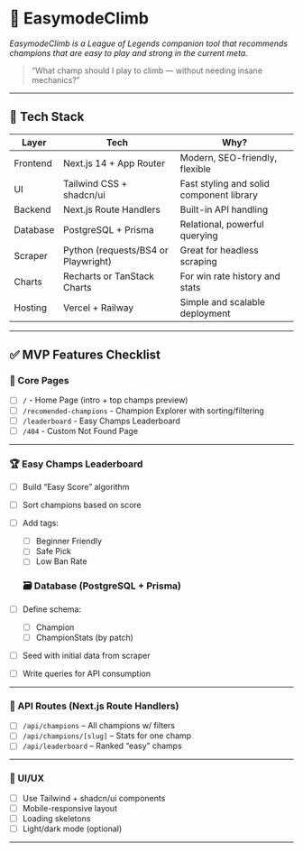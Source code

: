 # 🧠 EasymodeClimb

_EasymodeClimb is a League of Legends companion tool that recommends champions that are easy to play and strong in the current meta._

> “What champ should I play to climb — without needing insane mechanics?”

---

## 🔧 Tech Stack

| Layer    | Tech                                | Why?                                     |
| -------- | ----------------------------------- | ---------------------------------------- |
| Frontend | Next.js 14 + App Router             | Modern, SEO-friendly, flexible           |
| UI       | Tailwind CSS + shadcn/ui            | Fast styling and solid component library |
| Backend  | Next.js Route Handlers              | Built-in API handling                    |
| Database | PostgreSQL + Prisma                 | Relational, powerful querying            |
| Scraper  | Python (requests/BS4 or Playwright) | Great for headless scraping              |
| Charts   | Recharts or TanStack Charts         | For win rate history and stats           |
| Hosting  | Vercel + Railway                    | Simple and scalable deployment           |

---

## ✅ MVP Features Checklist

### 🧭 Core Pages

- [ ] `/` - Home Page (intro + top champs preview)
- [ ] `/recomended-champions` - Champion Explorer with sorting/filtering
- [ ] `/leaderboard` - Easy Champs Leaderboard
- [ ] `/404` - Custom Not Found Page

---

### 🏆 Easy Champs Leaderboard

- [ ] Build “Easy Score” algorithm
- [ ] Sort champions based on score
- [ ] Add tags:

  - [ ] Beginner Friendly
  - [ ] Safe Pick
  - [ ] Low Ban Rate

  ### 🗃️ Database (PostgreSQL + Prisma)

- [ ] Define schema:
  - [ ] Champion
  - [ ] ChampionStats (by patch)
- [ ] Seed with initial data from scraper
- [ ] Write queries for API consumption

---

### 📡 API Routes (Next.js Route Handlers)

- [ ] `/api/champions` – All champions w/ filters
- [ ] `/api/champions/[slug]` – Stats for one champ
- [ ] `/api/leaderboard` – Ranked “easy” champs

---

### 🎨 UI/UX

- [ ] Use Tailwind + shadcn/ui components
- [ ] Mobile-responsive layout
- [ ] Loading skeletons
- [ ] Light/dark mode (optional)

---
